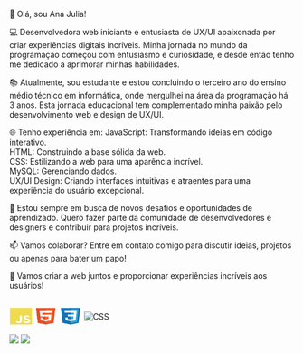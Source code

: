👋 Olá, sou Ana Julia!

💻 Desenvolvedora web iniciante e entusiasta de UX/UI apaixonada por criar experiências digitais incríveis. Minha jornada no mundo da programação começou com entusiasmo e curiosidade, e desde então tenho me dedicado a aprimorar minhas habilidades.

📚 Atualmente, sou estudante e estou concluindo o terceiro ano do ensino médio técnico em informática, onde mergulhei na área da programação há 3 anos. Esta jornada educacional tem complementado minha paixão pelo desenvolvimento web e design de UX/UI.

🌐 Tenho experiência em:
JavaScript: Transformando ideias em código interativo. </br>
HTML: Construindo a base sólida da web.</br>
CSS: Estilizando a web para uma aparência incrível.</br>
MySQL: Gerenciando dados.</br>
UX/UI Design: Criando interfaces intuitivas e atraentes para uma experiência do usuário excepcional.</br>

🚀 Estou sempre em busca de novos desafios e oportunidades de aprendizado. Quero fazer parte da comunidade de desenvolvedores e designers e contribuir para projetos incríveis.

📫 Vamos colaborar? Entre em contato comigo para discutir ideias, projetos ou apenas para bater um papo!

🌟 Vamos criar a web juntos e proporcionar experiências incríveis aos usuários!






<div style="display: inline_block"><br>
  <img align="center" alt="Js" height="30" width="40" src="https://raw.githubusercontent.com/devicons/devicon/master/icons/javascript/javascript-plain.svg">
  <img align="center" alt="HTML" height="30" width="40" src="https://raw.githubusercontent.com/devicons/devicon/master/icons/html5/html5-original.svg">
  <img align="center" alt="CSS" height="30" width="40" src="https://raw.githubusercontent.com/devicons/devicon/master/icons/css3/css3-original.svg">
  <img align="center" alt="CSS" height="30" width="40" src="https://cdn.jsdelivr.net/gh/devicons/devicon/icons/mysql/mysql-plain.svg" />
</div></br>

<div> 
  <a href = "mailto:nunesmeloanajulia@gmail.com"><img src="https://img.shields.io/badge/-Gmail-%23333?style=for-the-badge&logo=gmail&logoColor=white" target="_blank"></a>
  <a href="https://www.linkedin.com/in/ana-julia-nunes-melo-12855822a/" target="_blank"><img src="https://img.shields.io/badge/-LinkedIn-%230077B5?style=for-the-badge&logo=linkedin&logoColor=white" target="_blank"></a> 
  
</div>
          
